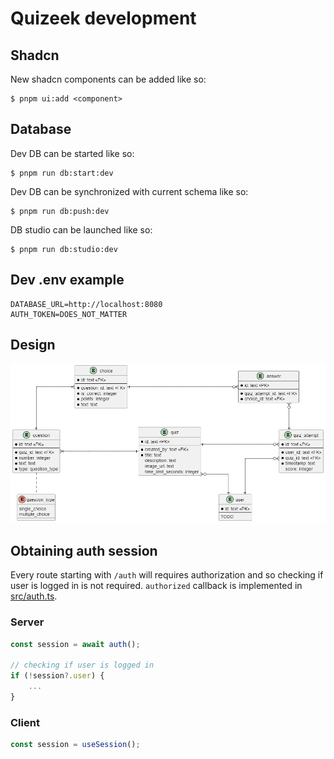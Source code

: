 # Quizeek development

## Shadcn

New shadcn components can be added like so:

```
$ pnpm ui:add <component>
```

## Database

Dev DB can be started like so:

```
$ pnpm run db:start:dev
```

Dev DB can be synchronized with current schema like so:

```
$ pnpm run db:push:dev
```

DB studio can be launched like so:

```
$ pnpm run db:studio:dev
```

## Dev .env example

```
DATABASE_URL=http://localhost:8080
AUTH_TOKEN=DOES_NOT_MATTER
```

## Design

![erd](../design/erd.png)

## Obtaining auth session
Every route starting with `/auth` will requires authorization and so checking if user is logged in is not required. `authorized` callback is implemented in [src/auth.ts](./src/auth.ts).

### Server
```ts
const session = await auth();

// checking if user is logged in
if (!session?.user) {
    ...
}
```

### Client
```ts
const session = useSession();
```